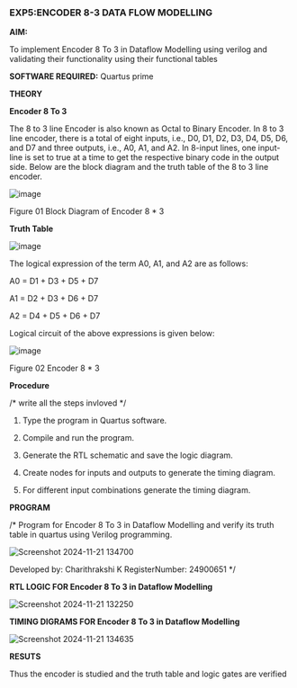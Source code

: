 ### EXP5:ENCODER 8-3 DATA FLOW MODELLING

**AIM:**

To implement  Encoder 8 To 3 in Dataflow Modelling using verilog and validating their functionality using their functional tables

**SOFTWARE REQUIRED:** Quartus prime

**THEORY**

**Encoder 8 To 3**

The 8 to 3 line Encoder is also known as Octal to Binary Encoder. In 8 to 3 line encoder, there is a total of eight inputs, i.e., D0, D1, D2, D3, D4, D5, D6, and D7 and three outputs, i.e., A0, A1, and A2. In 8-input lines, one input-line is set to true at a time to get the respective binary code in the output side. Below are the block diagram and the truth table of the 8 to 3 line encoder.

![image](https://github.com/naavaneetha/ENCODER8TO3DATAFLOW/assets/154305477/0bc242c1-eb9e-4c47-afe5-30428470efc3)

Figure 01  Block Diagram of Encoder 8 * 3

**Truth Table**

![image](https://github.com/naavaneetha/ENCODER8TO3DATAFLOW/assets/154305477/35496b14-ae6e-4cd1-9abd-d6736b576575)

The logical expression of the term A0, A1, and A2 are as follows:

A0 = D1 + D3 + D5 + D7

A1 = D2 + D3 + D6 + D7

A2 = D4 + D5 + D6 + D7

Logical circuit of the above expressions is given below:

![image](https://github.com/naavaneetha/ENCODER8TO3DATAFLOW/assets/154305477/95acaee6-c873-4c75-89eb-ef09fb158053)

Figure 02  Encoder 8 * 3

**Procedure**

/* write all the steps invloved */

1.	Type the program in Quartus software.

2.	Compile and run the program.

3.	Generate the RTL schematic and save the logic diagram.

4.	Create nodes for inputs and outputs to generate the timing diagram.

5.	For different input combinations generate the timing diagram.


**PROGRAM**

/* Program for Encoder 8 To 3 in Dataflow Modelling and verify its truth table in quartus using Verilog programming.

![Screenshot 2024-11-21 134700](https://github.com/user-attachments/assets/c8d25c07-2cf4-4702-897c-8361764cbba8)

Developed by: Charithrakshi K RegisterNumber: 24900651
*/

**RTL LOGIC FOR Encoder 8 To 3 in Dataflow Modelling**

![Screenshot 2024-11-21 132250](https://github.com/user-attachments/assets/a085adbe-922c-4830-b943-36b47d18044e)


**TIMING DIGRAMS FOR Encoder 8 To 3 in Dataflow Modelling**

![Screenshot 2024-11-21 134635](https://github.com/user-attachments/assets/14123aeb-c920-4fb1-a855-df1944ce7482)


**RESUTS**

Thus the encoder is studied and the truth table and logic
gates are verified


